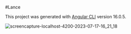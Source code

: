 #Lance

This project was generated with [Angular CLI](https://github.com/angular/angular-cli) version 16.0.5.




![screencapture-localhost-4200-2023-07-17-16_21_18](https://github.com/Fadiman741/LANCE/assets/63578113/0c9a84a4-6c3a-4379-9d30-cd3edb6c563a)
